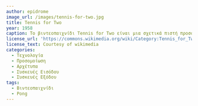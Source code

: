 ```yaml
---
author: epidrome
image_url: /images/tennis-for-two.jpg
title: Tennis for Two 
year: 1958
caption: Το βιντεοπαιχνίδι Tennis for Two είναι μια σχετικά πιστή προσομοίωση του τένις για δύο παίκτες όπως αυτό φαίνεται από το πλάϊ σε πρόσοψη. Κατασκευάστηκε σε αναλογικό ηλεκτρονικό υπολογιστή και για την οπτικοποίηση του χρησιμοποιήθηκε ένα φασματοσκόπιο. Η επίδραση του ήταν καταλυτική αφού έδωσε την έμπνευση για το δημοφιλές Pong, ενώ για πολλές δεκαετίες μετά τα βιντεοπαιχνίδια προσομοίωσης αθλημάτων παραμένουν πολύ δημοφιλή.
license_url: 'https://commons.wikimedia.org/wiki/Category:Tennis_for_Two#/media/File:50th_Anniversary_Tennis_For_Two.jpg' 
license_text: Courtesy of wikimedia
categories:
  - Τεχνολογία
  - Προσομοίωση
  - Αρχέτυπα
  - Συσκευές Εισόδου
  - Συσκευές Εξόδου
tags:
  - Βιντεοπαιχνίδι
  - Pong
---
```

